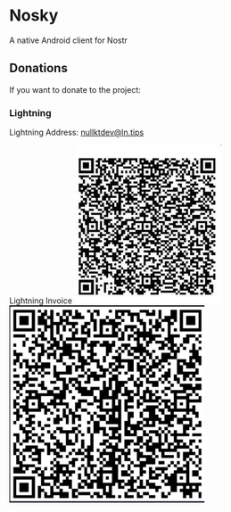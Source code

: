 # Nosky
A native Android client for Nostr


## Donations
If you want to donate to the project:

### Lightning
Lightning Address: nullktdev@ln.tips

Lightning Invoice
![First Lightning invoice](./lightning_invoice_2.jpeg)
<img src="./lightning_invoice_1.jpeg" alt="Second Lightning invoice" width="350px"/>

